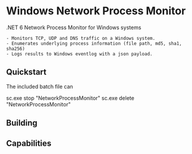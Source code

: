 # Windows Network Process Monitor

.NET 6 Network Process Monitor for Windows systems

	- Monitors TCP, UDP and DNS traffic on a Windows system.
	- Enumerates underlying process information (file path, md5, sha1, sha256)
	- Logs results to Windows eventlog with a json payload.



## Quickstart
The included batch file can 

sc.exe stop "NetworkProcessMonitor" 
sc.exe delete "NetworkProcessMonitor" 


## Building


## Capabilities

